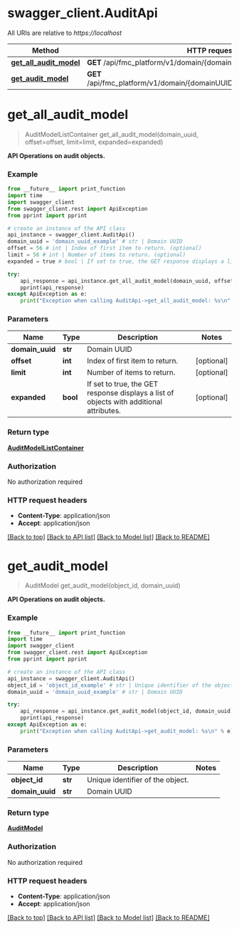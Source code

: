 # swagger_client.AuditApi

All URIs are relative to *https://localhost*

Method | HTTP request | Description
------------- | ------------- | -------------
[**get_all_audit_model**](AuditApi.md#get_all_audit_model) | **GET** /api/fmc_platform/v1/domain/{domainUUID}/audit/auditrecords | 
[**get_audit_model**](AuditApi.md#get_audit_model) | **GET** /api/fmc_platform/v1/domain/{domainUUID}/audit/auditrecords/{objectId} | 


# **get_all_audit_model**
> AuditModelListContainer get_all_audit_model(domain_uuid, offset=offset, limit=limit, expanded=expanded)



**API Operations on audit objects.**

### Example
```python
from __future__ import print_function
import time
import swagger_client
from swagger_client.rest import ApiException
from pprint import pprint

# create an instance of the API class
api_instance = swagger_client.AuditApi()
domain_uuid = 'domain_uuid_example' # str | Domain UUID
offset = 56 # int | Index of first item to return. (optional)
limit = 56 # int | Number of items to return. (optional)
expanded = true # bool | If set to true, the GET response displays a list of objects with additional attributes. (optional)

try:
    api_response = api_instance.get_all_audit_model(domain_uuid, offset=offset, limit=limit, expanded=expanded)
    pprint(api_response)
except ApiException as e:
    print("Exception when calling AuditApi->get_all_audit_model: %s\n" % e)
```

### Parameters

Name | Type | Description  | Notes
------------- | ------------- | ------------- | -------------
 **domain_uuid** | **str**| Domain UUID | 
 **offset** | **int**| Index of first item to return. | [optional] 
 **limit** | **int**| Number of items to return. | [optional] 
 **expanded** | **bool**| If set to true, the GET response displays a list of objects with additional attributes. | [optional] 

### Return type

[**AuditModelListContainer**](AuditModelListContainer.md)

### Authorization

No authorization required

### HTTP request headers

 - **Content-Type**: application/json
 - **Accept**: application/json

[[Back to top]](#) [[Back to API list]](../README.md#documentation-for-api-endpoints) [[Back to Model list]](../README.md#documentation-for-models) [[Back to README]](../README.md)

# **get_audit_model**
> AuditModel get_audit_model(object_id, domain_uuid)



**API Operations on audit objects.**

### Example
```python
from __future__ import print_function
import time
import swagger_client
from swagger_client.rest import ApiException
from pprint import pprint

# create an instance of the API class
api_instance = swagger_client.AuditApi()
object_id = 'object_id_example' # str | Unique identifier of the object.
domain_uuid = 'domain_uuid_example' # str | Domain UUID

try:
    api_response = api_instance.get_audit_model(object_id, domain_uuid)
    pprint(api_response)
except ApiException as e:
    print("Exception when calling AuditApi->get_audit_model: %s\n" % e)
```

### Parameters

Name | Type | Description  | Notes
------------- | ------------- | ------------- | -------------
 **object_id** | **str**| Unique identifier of the object. | 
 **domain_uuid** | **str**| Domain UUID | 

### Return type

[**AuditModel**](AuditModel.md)

### Authorization

No authorization required

### HTTP request headers

 - **Content-Type**: application/json
 - **Accept**: application/json

[[Back to top]](#) [[Back to API list]](../README.md#documentation-for-api-endpoints) [[Back to Model list]](../README.md#documentation-for-models) [[Back to README]](../README.md)

